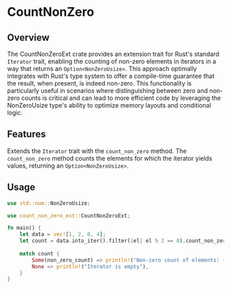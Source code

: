 # CountNonZero

## Overview
The CountNonZeroExt crate provides an extension trait for Rust's standard `Iterator` trait, enabling the counting of non-zero elements in iterators in a way that returns an `Option<NonZeroUsize>`. This approach optimally integrates with Rust's type system to offer a compile-time guarantee that the result, when present, is indeed non-zero. This functionality is particularly useful in scenarios where distinguishing between zero and non-zero counts is critical and can lead to more efficient code by leveraging the NonZeroUsize type's ability to optimize memory layouts and conditional logic.

## Features
Extends the `Iterator` trait with the `count_non_zero` method.
The `count_non_zero` method counts the elements for which the iterator yields values, returning an `Option<NonZeroUsize>`.

## Usage

```rust
use std::num::NonZeroUsize;

use count_non_zero_ext::CountNonZeroExt;

fn main() {
    let data = vec![1, 2, 0, 4];
    let count = data.into_iter().filter(|el| el % 2 == 0).count_non_zero();
    
    match count {
        Some(non_zero_count) => println!("Non-zero count of elements: {}", non_zero_count),
        None => println!("Iterator is empty"),
    }
}
```
